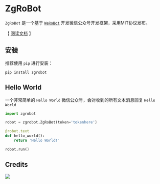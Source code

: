 # ZgRoBot

`ZgRoBot` 是一个基于 [`WeRoBot`](https://github.com/offu/WeRoBot) 开发微信公众号开发框架，采用MIT协议发布。

【 [阅读文档](https://zgrobot.readthedocs.io/zh/stable/) 】

## 安装

推荐使用 `pip` 进行安装：
```shell
pip install zgrobot
```

## Hello World
一个非常简单的 `Hello World` 微信公众号，会对收到的所有文本消息回复 `Hello World`

```python
import zgrobot

robot = zgrobot.ZgRoBot(token='tokenhere')

@robot.text
def hello_world():
    return 'Hello World!'

robot.run()
```

## Credits
[![](https://opencollective.com/zgrobot/contributors.svg?width=890&button=false)](https://opencollective.com/zgrobot)
